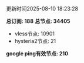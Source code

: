 更新时间2025-08-10 18:23:28

**总订阅: 188**
**总节点: 34405**
- vless节点: 10901
- hysteria2节点: 21

**google ping有效节点: 210**

